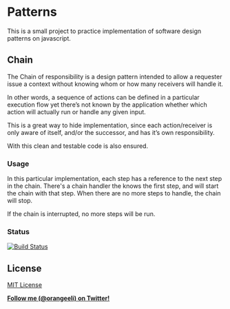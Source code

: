 # Patterns 
This is a small project to practice implementation of software design patterns on javascript. 

## Chain

The Chain of responsibility is a design pattern intended to allow a requester issue a context without knowing whom or how many receivers will handle it.

In other words, a sequence of actions can be defined in a particular execution flow yet there’s not known by the application whether which action will actually run or handle any given input.

This is a great way to hide implementation, since each action/receiver is only aware of itself, and/or the successor, and has it’s own responsibility.

With this clean and testable code is also ensured.

### Usage

In this particular implementation, each step has a reference to the next step in the chain. There's a chain handler the knows the first step, and will start the chain with that step. When there are no more steps to handle, the chain will stop.

If the chain is interrupted, no more steps will be run.

### Status
[![Build Status](https://travis-ci.org/orangeeli/patterns.svg?branch=master)](https://travis-ci.org/orangeeli/patterns)

## License
[MIT License](http://www.opensource.org/licenses/mit-license.php)

**[Follow me (@orangeeli) on Twitter!](https://twitter.com/orangeeli)**
